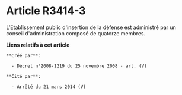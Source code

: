 # Article R3414-3

L'Etablissement public d'insertion de la défense est administré par un conseil d'administration composé de quatorze membres.

**Liens relatifs à cet article**

	**Créé par**:

	  - Décret n°2008-1219 du 25 novembre 2008 - art. (V)

	**Cité par**:

	  - Arrêté du 21 mars 2014 (V)
